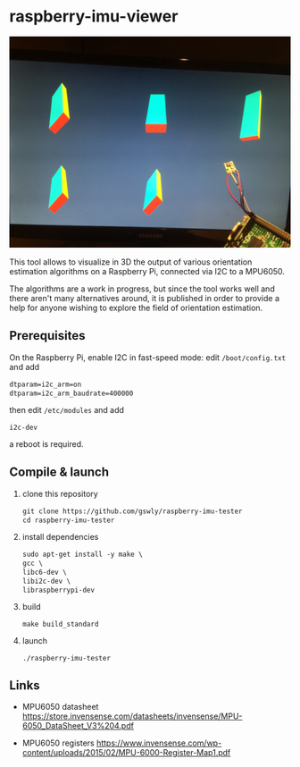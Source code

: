 
# raspberry-imu-viewer

![](assets/front.jpg)

This tool allows to visualize in 3D the output of various orientation estimation algorithms on a Raspberry Pi, connected via I2C to a MPU6050.

The algorithms are a work in progress, but since the tool works well and there aren't many alternatives around, it is published in order to provide a help for anyone wishing to explore the field of orientation estimation.


## Prerequisites

On the Raspberry Pi, enable I2C in fast-speed mode: edit `/boot/config.txt` and add
```
dtparam=i2c_arm=on
dtparam=i2c_arm_baudrate=400000
```

then edit `/etc/modules` and add
```
i2c-dev
```

a reboot is required.


## Compile & launch

1. clone this repository
   ```
   git clone https://github.com/gswly/raspberry-imu-tester
   cd raspberry-imu-tester
   ```

2. install dependencies
   ```
   sudo apt-get install -y make \
   gcc \
   libc6-dev \
   libi2c-dev \
   libraspberrypi-dev
   ```

2. build
   ```
   make build_standard
   ```

4. launch
   ```
   ./raspberry-imu-tester
   ```


## Links

* MPU6050 datasheet
  https://store.invensense.com/datasheets/invensense/MPU-6050_DataSheet_V3%204.pdf

* MPU6050 registers
  https://www.invensense.com/wp-content/uploads/2015/02/MPU-6000-Register-Map1.pdf

